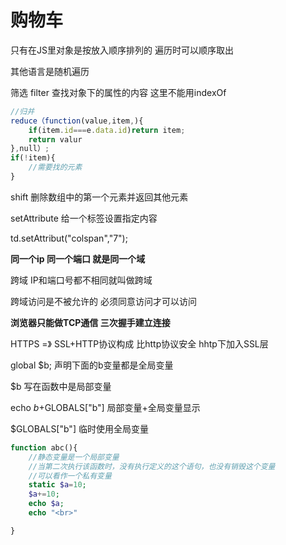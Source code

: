 # 购物车

只有在JS里对象是按放入顺序排列的 遍历时可以顺序取出

其他语言是随机遍历

筛选 filter 查找对象下的属性的内容 这里不能用indexOf

```js
//归并
reduce（function(value,item,){
    if(item.id===e.data.id)return item;
    return valur
},null）;
if(!item){
    //需要找的元素
}
```

shift  删除数组中的第一个元素并返回其他元素


setAttribute 给一个标签设置指定内容 

td.setAttribut("colspan","7");

**同一个ip 同一个端口 就是同一个域**

跨域 IP和端口号都不相同就叫做跨域 

跨域访问是不被允许的 必须同意访问才可以访问

**浏览器只能做TCP通信 三次握手建立连接**

HTTPS  =》 SSL+HTTP协议构成 比http协议安全 
hhtp下加入SSL层 


global $b;
声明下面的b变量都是全局变量 

$b  写在函数中是局部变量  

echo $b+$GLOBALS["b"] 局部变量+全局变量显示 

$GLOBALS["b"] 临时使用全局变量

```php
function abc(){
    //静态变量是一个局部变量
    //当第二次执行该函数时，没有执行定义的这个语句，也没有销毁这个变量
    //可以看作一个私有变量 
    static $a=10;
    $a+=10;
    echo $a;
    echo "<br>"

}
```
